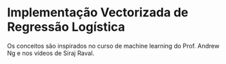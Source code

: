 # Implementação Vectorizada de Regressão Logística
Os conceitos são inspirados no curso de machine learning do Prof. Andrew Ng e nos vídeos de Siraj Raval.
